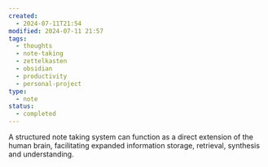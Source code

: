 ```yaml
---
created:
  - 2024-07-11T21:54
modified: 2024-07-11 21:57
tags:
  - thoughts
  - note-taking
  - zettelkasten
  - obsidian
  - productivity
  - personal-project
type:
  - note
status:
  - completed
---
```

A structured note taking system can function as a direct extension of the human brain, facilitating expanded information storage, retrieval, synthesis and understanding.   